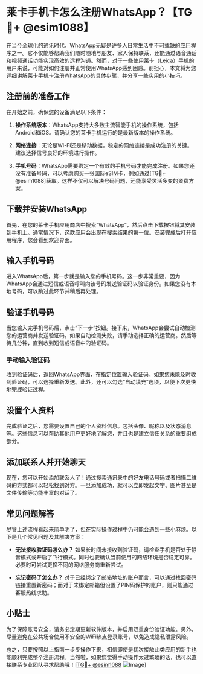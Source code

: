 # 莱卡手机卡怎么注册WhatsApp？【TG💪+ @esim1088】

在当今全球化的通讯时代，WhatsApp无疑是许多人日常生活中不可或缺的应用程序之一。它不仅能够帮助我们随时随地与朋友、家人保持联系，还能通过语音通话和视频通话功能实现高效的远程沟通。然而，对于一些使用莱卡（Leica）手机的用户来说，可能对如何注册并正常使用WhatsApp感到困惑。别担心，本文将为您详细讲解莱卡手机卡注册WhatsApp的具体步骤，并分享一些实用的小技巧。

## 注册前的准备工作

在开始之前，确保您的设备满足以下条件：

1. **操作系统版本**：WhatsApp支持大多数主流智能手机的操作系统，包括Android和iOS。请确认您的莱卡手机运行的是最新版本的操作系统。
   
2. **网络连接**：无论是Wi-Fi还是移动数据，稳定的网络连接是成功注册的关键。建议选择信号良好的环境进行操作。

3. **手机号码**：WhatsApp需要绑定一个有效的手机号码才能完成注册。如果您还没有准备号码，可以考虑购买一张国际eSIM卡，例如通过[TG💪+ @esim1088]获取。这样不仅可以解决号码问题，还能享受灵活多变的资费方案。

## 下载并安装WhatsApp

首先，在您的莱卡手机应用商店中搜索“WhatsApp”，然后点击下载按钮将其安装到手机上。通常情况下，这款应用会出现在搜索结果的第一位。安装完成后打开应用程序，您会看到欢迎界面。

## 输入手机号码

进入WhatsApp后，第一步就是输入您的手机号码。这一步非常重要，因为WhatsApp会通过短信或语音呼叫向该号码发送验证码以验证身份。如果您没有本地号码，可以跳过此环节并稍后再处理。

## 验证手机号码

当您输入完手机号码后，点击“下一步”按钮。接下来，WhatsApp会尝试自动检测您的运营商并发送验证码。如果自动检测失败，请手动选择正确的运营商。然后等待几分钟，直到收到短信或语音中的验证码。

### 手动输入验证码

收到验证码后，返回WhatsApp界面，在指定位置输入验证码。如果您未能及时收到验证码，可以选择重新发送。此外，还可以勾选“自动填充”选项，以便下次更快地完成验证过程。

## 设置个人资料

完成验证之后，您需要设置自己的个人资料信息。包括头像、昵称以及状态消息等。这些信息可以帮助其他用户更好地了解您，并且也是建立信任关系的重要组成部分。

## 添加联系人并开始聊天

现在，您可以开始添加联系人了！通过搜索通讯录中的好友电话号码或者扫描二维码的方式都可以轻松找到对方。一旦添加成功，就可以立即发起文字、图片甚至是文件传输等功能丰富的对话了。

## 常见问题解答

尽管上述流程看起来简单明了，但在实际操作过程中仍可能会遇到一些小麻烦。以下是几个常见问题及其解决方案：

- **无法接收验证码怎么办？**
   如果长时间未接收到验证码，请检查手机是否处于静音模式或开启了飞行模式。同时也要确认当前使用的网络环境是否稳定可靠。必要时可尝试更换不同的网络服务商重新尝试。

- **忘记密码了怎么办？**
   对于已经绑定了邮箱地址的账户而言，可以通过找回密码链接重置新密码；而对于未绑定邮箱但设置了PIN码保护的账户，则只能通过客服热线求助。

## 小贴士

为了保障账号安全，请务必定期更新软件版本，并启用双重身份验证功能。另外，尽量避免在公共场合使用不安全的WiFi热点登录账号，以免造成隐私泄露风险。

总之，只要按照以上指南一步步操作下来，相信即使是初次接触此类应用的新手也能顺利完成整个注册流程。当然啦，如果您觉得手动操作太过繁琐的话，也可以直接联系专业团队寻求帮助哦！[[TG💪+ @esim1088](https://t.me/s/esim1088) ![Image](https://i.postimg.cc/4NQfJmqS/Snipaste-2025-05-13-00-14-12.png)]